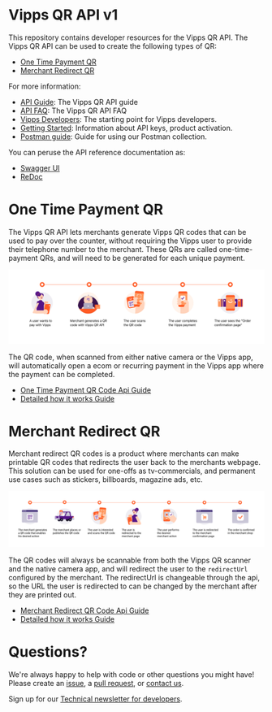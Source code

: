 # Vipps QR API v1
This repository contains developer resources for the Vipps QR API. The Vipps QR API can be used to create the following types of QR:
* [One Time Payment QR](#one-time-payment-qr)
* [Merchant Redirect QR](#merchant-redirect-qr)

For more information:
* [API Guide](vipps-qr-api.md): The Vipps QR API guide
* [API FAQ](vipps-qr-api-faq.md): The Vipps QR API FAQ
* [Vipps Developers](https://github.com/vippsas/vipps-developers): The starting point for Vipps developers.
* [Getting Started](https://github.com/vippsas/vipps-developers/blob/master/vipps-getting-started.md): Information about API keys, product activation.
* [Postman guide](vipps-qr-api-postman.md): Guide for using our Postman collection.

You can peruse the API reference documentation as:
* [Swagger UI](https://vippsas.github.io/vipps-qr-api/)
* [ReDoc](https://vippsas.github.io/vipps-qr-api/redoc.html)

# One Time Payment QR
The Vipps QR API lets merchants generate Vipps QR codes that can be used to pay
over the counter, without requiring the Vipps user to provide their telephone
number to the merchant. These QRs are called one-time-payment QRs, and will need to be generated for each unique payment.

!["OneTimePayment QR Flow](images/one-time-payment-qr-flow.svg)


The QR code, when scanned from either native camera or the Vipps app, will automatically open a ecom or recurring payment in the Vipps app where the payment can be completed.

* [One Time Payment QR Code Api Guide](vipps-qr-api.md#one-time-payment-qr-codes)
* [Detailed how it works Guide](how-it-works/one-time-payment-qr.md)

# Merchant Redirect QR

Merchant redirect QR codes is a product where merchants can make printable QR
codes that redirects the user back to the merchants webpage. This solution can be used for one-offs as tv-commercials, and permanent use cases such as stickers, billboards, magazine ads, etc.

!["MerchantRedirect QR Flow"](images/merchant-redirect-qr-flow.svg)

The QR codes will always be scannable from both the Vipps QR scanner and the native
camera app, and will redirect the user to the `redirectUrl` configured by the merchant. The redirectUrl is changeable through the api, so the URL the user is redirected to can be changed by the merchant after they are printed out.

* [Merchant Redirect QR Code Api Guide](vipps-qr-api.md#merchant-redirect-qr-codes)
* [Detailed how it works Guide](how-it-works/merchant-redirect-qr.md)


# Questions?

We're always happy to help with code or other questions you might have!
Please create an [issue](https://github.com/vippsas/vipps-ecom-api/issues),
a [pull request](https://github.com/vippsas/vipps-ecom-api/pulls),
or [contact us](https://github.com/vippsas/vipps-developers/blob/master/contact.md).

Sign up for our [Technical newsletter for developers](https://github.com/vippsas/vipps-developers/tree/master/newsletters).
